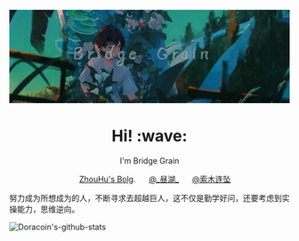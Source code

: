 [![ZhouHu](https://github.com/qiaoliangXgamemode/qiaoliangXgamemode/blob/main/bg.jpg?raw=true)]()
<h1 align='center'> Hi! :wave:</h1>
<p align='center'>
I'm Bridge Grain
</p>

<p align='center'>
  <img src="https://gitpor.cn/favicon.ico" width="16" height="16" style="border-radius: 100%;" />
  <a href="https://gitpor.cn">ZhouHu's Bolg</a>.
  <img src="https://gitpor.cn/index/wyy.png" width="16" height="16" style="border-radius: 100%;" />
  <a href="https://music.163.com/#/user/home?id=547979848">@_昼湖_</a>
  <img src="https://gitpor.cn/index/bilibili.ico" width="16" height="16" style="border-radius: 1%;" />
<a href="https://space.bilibili.com/382421755">@索木连坠</a>
 </p>
 <p>
<a>努力成为所想成为的人，不断寻求去超越巨人，这不仅是勤学好问，还要考虑到实操能力，思维逆向。</a>
</p>


![Doracoin's-github-stats](https://github-readme-stats.vercel.app/api?username=qiaoliangXgamemode&&show_icons=true)
<!--
**qiaoliangXgamemode/qiaoliangXgamemode** is a ✨ _special_ ✨ repository because its `README.md` (this file) appears on your GitHub profile.

Here are some ideas to get you started:

- 🔭 I’m currently working on ...
- 🌱 I’m currently learning ...
- 👯 I’m looking to collaborate on ...
- 🤔 I’m looking for help with ...
- 💬 Ask me about ...
- 📫 How to reach me: ...
- 😄 Pronouns: ...
- ⚡ Fun fact: ...
-->
